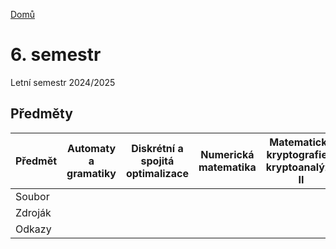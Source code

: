 [Domů](../../index.html)

# 6. semestr

Letní semestr 2024/2025

## Předměty

Předmět | Automaty a gramatiky | Diskrétní a spojitá optimalizace | Numerická matematika | Matematická kryptografie a kryptoanalýza II |
| --- | --- | --- | --- | --- |
| Soubor |   |   |   |   |
| Zdroják |  |   |   |   |
| Odkazy |   |   |   |   |
